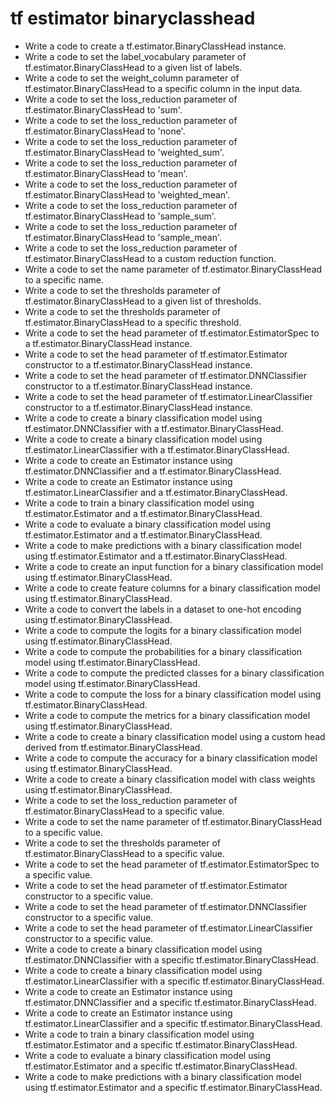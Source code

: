 # tf estimator binaryclasshead

- Write a code to create a tf.estimator.BinaryClassHead instance.
- Write a code to set the label_vocabulary parameter of tf.estimator.BinaryClassHead to a given list of labels.
- Write a code to set the weight_column parameter of tf.estimator.BinaryClassHead to a specific column in the input data.
- Write a code to set the loss_reduction parameter of tf.estimator.BinaryClassHead to 'sum'.
- Write a code to set the loss_reduction parameter of tf.estimator.BinaryClassHead to 'none'.
- Write a code to set the loss_reduction parameter of tf.estimator.BinaryClassHead to 'weighted_sum'.
- Write a code to set the loss_reduction parameter of tf.estimator.BinaryClassHead to 'mean'.
- Write a code to set the loss_reduction parameter of tf.estimator.BinaryClassHead to 'weighted_mean'.
- Write a code to set the loss_reduction parameter of tf.estimator.BinaryClassHead to 'sample_sum'.
- Write a code to set the loss_reduction parameter of tf.estimator.BinaryClassHead to 'sample_mean'.
- Write a code to set the loss_reduction parameter of tf.estimator.BinaryClassHead to a custom reduction function.
- Write a code to set the name parameter of tf.estimator.BinaryClassHead to a specific name.
- Write a code to set the thresholds parameter of tf.estimator.BinaryClassHead to a given list of thresholds.
- Write a code to set the thresholds parameter of tf.estimator.BinaryClassHead to a specific threshold.
- Write a code to set the head parameter of tf.estimator.EstimatorSpec to a tf.estimator.BinaryClassHead instance.
- Write a code to set the head parameter of tf.estimator.Estimator constructor to a tf.estimator.BinaryClassHead instance.
- Write a code to set the head parameter of tf.estimator.DNNClassifier constructor to a tf.estimator.BinaryClassHead instance.
- Write a code to set the head parameter of tf.estimator.LinearClassifier constructor to a tf.estimator.BinaryClassHead instance.
- Write a code to create a binary classification model using tf.estimator.DNNClassifier with a tf.estimator.BinaryClassHead.
- Write a code to create a binary classification model using tf.estimator.LinearClassifier with a tf.estimator.BinaryClassHead.
- Write a code to create an Estimator instance using tf.estimator.DNNClassifier and a tf.estimator.BinaryClassHead.
- Write a code to create an Estimator instance using tf.estimator.LinearClassifier and a tf.estimator.BinaryClassHead.
- Write a code to train a binary classification model using tf.estimator.Estimator and a tf.estimator.BinaryClassHead.
- Write a code to evaluate a binary classification model using tf.estimator.Estimator and a tf.estimator.BinaryClassHead.
- Write a code to make predictions with a binary classification model using tf.estimator.Estimator and a tf.estimator.BinaryClassHead.
- Write a code to create an input function for a binary classification model using tf.estimator.BinaryClassHead.
- Write a code to create feature columns for a binary classification model using tf.estimator.BinaryClassHead.
- Write a code to convert the labels in a dataset to one-hot encoding using tf.estimator.BinaryClassHead.
- Write a code to compute the logits for a binary classification model using tf.estimator.BinaryClassHead.
- Write a code to compute the probabilities for a binary classification model using tf.estimator.BinaryClassHead.
- Write a code to compute the predicted classes for a binary classification model using tf.estimator.BinaryClassHead.
- Write a code to compute the loss for a binary classification model using tf.estimator.BinaryClassHead.
- Write a code to compute the metrics for a binary classification model using tf.estimator.BinaryClassHead.
- Write a code to create a binary classification model using a custom head derived from tf.estimator.BinaryClassHead.
- Write a code to compute the accuracy for a binary classification model using tf.estimator.BinaryClassHead.
- Write a code to create a binary classification model with class weights using tf.estimator.BinaryClassHead.
- Write a code to set the loss_reduction parameter of tf.estimator.BinaryClassHead to a specific value.
- Write a code to set the name parameter of tf.estimator.BinaryClassHead to a specific value.
- Write a code to set the thresholds parameter of tf.estimator.BinaryClassHead to a specific value.
- Write a code to set the head parameter of tf.estimator.EstimatorSpec to a specific value.
- Write a code to set the head parameter of tf.estimator.Estimator constructor to a specific value.
- Write a code to set the head parameter of tf.estimator.DNNClassifier constructor to a specific value.
- Write a code to set the head parameter of tf.estimator.LinearClassifier constructor to a specific value.
- Write a code to create a binary classification model using tf.estimator.DNNClassifier with a specific tf.estimator.BinaryClassHead.
- Write a code to create a binary classification model using tf.estimator.LinearClassifier with a specific tf.estimator.BinaryClassHead.
- Write a code to create an Estimator instance using tf.estimator.DNNClassifier and a specific tf.estimator.BinaryClassHead.
- Write a code to create an Estimator instance using tf.estimator.LinearClassifier and a specific tf.estimator.BinaryClassHead.
- Write a code to train a binary classification model using tf.estimator.Estimator and a specific tf.estimator.BinaryClassHead.
- Write a code to evaluate a binary classification model using tf.estimator.Estimator and a specific tf.estimator.BinaryClassHead.
- Write a code to make predictions with a binary classification model using tf.estimator.Estimator and a specific tf.estimator.BinaryClassHead.